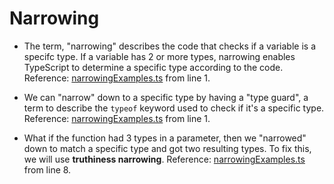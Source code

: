 <h1>Narrowing</h1>

- The term, "narrowing" describes the code that checks if a variable is a specifc type. If a variable has 2 or more types, narrowing enables TypeScript to determine a specific type according to the code. Reference: [narrowingExamples.ts](narrowingExamples.ts) from line 1.

- We can "narrow" down to a specific type by having a "type guard", a term to describe the `typeof` keyword used to check if it's a specific type. Reference: [narrowingExamples.ts](narrowingExamples.ts) from line 1.

- What if the function had 3 types in a parameter, then we "narrowed" down to match a specific type and got two resulting types. To fix this, we will use **truthiness narrowing**. Reference: [narrowingExamples.ts](narrowingExamples.ts) from line 8.
